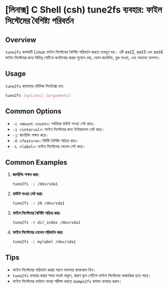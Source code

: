 # [লিনাক্স] C Shell (csh) tune2fs ব্যবহার: ফাইল সিস্টেমের বৈশিষ্ট্য পরিবর্তন

## Overview
`tune2fs` কমান্ডটি Linux ফাইল সিস্টেমের বৈশিষ্ট্য পরিবর্তন করতে ব্যবহৃত হয়। এটি ext2, ext3 এবং ext4 ফাইল সিস্টেমের জন্য বিভিন্ন সেটিংস কনফিগার করার সুযোগ দেয়, যেমন জার্নালিং, ব্লক সংখ্যা, এবং অন্যান্য অপশন।

## Usage
`tune2fs` কমান্ডের মৌলিক সিনট্যাক্স হল:

```bash
tune2fs [options] [arguments]
```

## Common Options
- `-c <mount-count>`: সর্বাধিক মাউন্ট সংখ্যা সেট করে।
- `-i <interval>`: ফাইল সিস্টেমের জন্য ইন্টারভ্যাল সেট করে।
- `-j`: জার্নালিং সক্ষম করে।
- `-O <feature>`: নির্দিষ্ট বৈশিষ্ট্য সক্রিয় করে।
- `-L <label>`: ফাইল সিস্টেমের লেবেল সেট করে।

## Common Examples
1. **জার্নালিং সক্ষম করা:**
   ```bash
   tune2fs -j /dev/sda1
   ```

2. **মাউন্ট সংখ্যা সেট করা:**
   ```bash
   tune2fs -c 20 /dev/sda1
   ```

3. **ফাইল সিস্টেমের বৈশিষ্ট্য সক্রিয় করা:**
   ```bash
   tune2fs -O dir_index /dev/sda1
   ```

4. **ফাইল সিস্টেমের লেবেল পরিবর্তন করা:**
   ```bash
   tune2fs -L mylabel /dev/sda1
   ```

## Tips
- ফাইল সিস্টেমের পরিবর্তন করার আগে সবসময় ব্যাকআপ নিন।
- `tune2fs` ব্যবহার করার সময় সতর্ক থাকুন, কারণ ভুল সেটিংস ফাইল সিস্টেমের অকার্যকর হতে পারে।
- ফাইল সিস্টেমের বর্তমান অবস্থা পরীক্ষা করতে `dumpe2fs` কমান্ড ব্যবহার করুন।